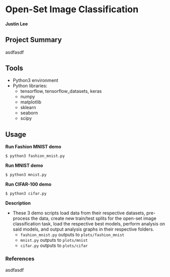 # Open-Set Image Classification

#### Justin Lee

## Project Summary

asdfasdf

## Tools

- Python3 environment
- Python libraries: 
    - tensorflow, tensorflow_datasets, keras
    - numpy
    - matplotlib
    - sklearn
    - seaborn
    - scipy

## Usage
**Run Fashion MNIST demo**

```
$ python3 fashion_mnist.py
```

**Run MNIST demo**

```
$ python3 mnist.py
```

**Run CIFAR-100 demo**

```
$ python3 cifar.py
```

**Description**

- These 3 demo scripts load data from their respective datasets, pre-process the data, create new train/test splits for the open-set image classification task, load the respective best models, perform analysis on said models, and output analysis graphs in their respective folders.  
    - ```fashion_mnist.py``` outputs to ```plots/fashion_mnist```
    - ```mnist.py``` outputs to ```plots/mnist```
    - ```cifar.py``` outputs to ```plots/cifar```

### References
asdfasdf